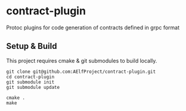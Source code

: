 # contract-plugin
Protoc plugins for code generation of contracts defined in grpc format

## Setup & Build

This project requires cmake & git submodules to build locally.

```
git clone git@github.com:AElfProject/contract-plugin.git
cd contract-plugin
git submodule init
git submodule update

cmake .
make
```
